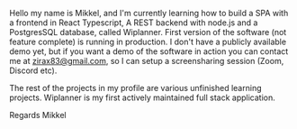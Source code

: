 Hello my name is Mikkel, and I'm currently learning how to build a SPA with a frontend in React Typescript, A REST backend with node.js and a PostgresSQL database, called Wiplanner. First version of the software (not feature complete) is running in production. I don't have a publicly available demo yet, but if you want a demo of the software in action you can contact me at zirax83@gmail.com, so I can setup a screensharing session (Zoom, Discord etc).

The rest of the projects in my profile are various unfinished learning projects. Wiplanner is my first actively maintained full stack application.

Regards Mikkel
